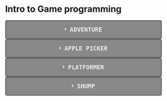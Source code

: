 # Intro to Game programming
<style>
.wrap-collabsible {
  margin-bottom: 1.2rem 0;
}

input[type='checkbox'] {
  display: none;
}

.lbl-toggle {
  display: block;

  font-weight: bold;
  font-family: monospace;
  font-size: 1.2rem;
  text-transform: uppercase;
  text-align: center;

  padding: 1rem;

  background: #888;
  color: #eee;

  cursor: pointer;

  border-style: solid;
  border-color: #666;
  border-radius: 5px;
  transition: all 0.25s ease-out;

}

.lbl-toggle:hover {
  color: #aaa;
}

.lbl-toggle::before {
  content: ' ';
  display: inline-block;

  border-top: 5px solid transparent;
  border-bottom: 5px solid transparent;
  border-left: 5px solid currentColor;
  vertical-align: middle;
  margin-right: .7rem;
  transform: translateY(-2px);

  transition: transform .2s ease-out;
}

.toggle:checked + .lbl-toggle::before {
  transform: rotate(90deg) translateX(-3px);
}

.collapsible-content {
  max-height: 0px;
  overflow: hidden;
  transition: max-height .25s ease-in-out;
}

.toggle:checked + .lbl-toggle + .collapsible-content {
  max-height: 100vh;
}

.toggle:checked + .lbl-toggle {
  border-bottom-right-radius: 0;
  border-bottom-left-radius: 0;
}

.collapsible-content .content-inner {
  background: rgba(60, 60, 60, .2);
  border-bottom: 1px solid rgba(60, 60, 60, .45);
  border-bottom-left-radius: 7px;
  border-bottom-right-radius: 7px;
  padding: .5rem 1rem;
}
</style>

<div class="wrap-collabsible">
  <input id="collapsible1" class="toggle" type="checkbox">
  <label for="collapsible1" class="lbl-toggle">Adventure</label>
  <div class="collapsible-content">
    <div class="content-inner">
    <iframe frameborder="0" src="https://itch.io/embed/735139" width="100%" height="150"><a href="https://moritomo.itch.io/adventure">Adventure by Moritomo</a></iframe>
    </div>
  </div>
</div>
<spacer type="verticale" size="5px">
<div class="wrap-collabsible" margin>
  <input id="collapsible2" class="toggle" type="checkbox">
  <label for="collapsible2" class="lbl-toggle">Apple Picker</label>
  <div class="collapsible-content">
    <div class="content-inner">
    <iframe frameborder="0" src="https://itch.io/embed/735145" width="450" height="150"><a href="https://moritomo.itch.io/applepicker">ApplePicker by Moritomo</a></iframe>
    </div>
  </div>
</div>

<div class="wrap-collabsible">
  <input id="collapsible3" class="toggle" type="checkbox">
  <label for="collapsible3" class="lbl-toggle">Platformer</label>
  <div class="collapsible-content">
    <div class="content-inner">
      <iframe frameborder="0" src="https://itch.io/embed/734509" width="450" height="150"><a href="https://moritomo.itch.io/platformer">Platformer by Moritomo</a></iframe>
    </div>
  </div>
</div>

<div class="wrap-collabsible">
  <input id="collapsible4" class="toggle" type="checkbox">
  <label for="collapsible4" class="lbl-toggle">Shump</label>
  <div class="collapsible-content">
    <div class="content-inner">
      <p style="margin: 0px;">Shump (Shoot them up) is a shooting game.</p>
      <iframe frameborder="0" src="https://itch.io/embed/735154?linkback=true" width="450" height="150"><a href="https://moritomo.itch.io/shump">Shump by Moritomo</a></iframe>
    </div>
  </div>
</div>
